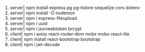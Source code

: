 1. server| npm install express pg pg-hstore sequelize cors dotenv
2. server| npm install -D nodemon
3. server| npm i express-fileupload
4. server| npm i uuid
5. server| npm i jsonwebtoken bcrypt
6. client| npm i axios react-router-dom mobx mobx-react-lite
7. client| npm install react-bootstrap bootstrap
8. client| npm i jwt-decode
